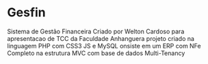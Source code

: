 # Gesfin
Sistema de Gestão  Financeira 
Criado por Welton Cardoso para apresentacao de TCC da Faculdade Anhanguera 
projeto criado na linguagem PHP com CSS3 JS e MySQL 
onsiste em um ERP com NFe Completo na estrutura MVC com base de dados Multi-Tenancy
